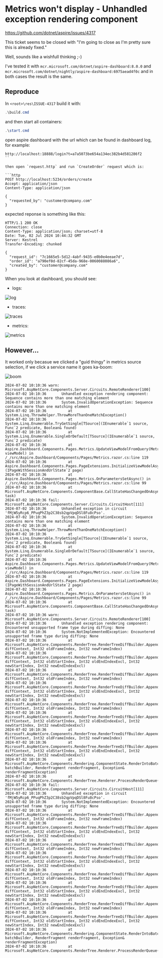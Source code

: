 # Metrics won't display - Unhandled exception rendering component

https://github.com/dotnet/aspire/issues/4317

This ticket seems to be closed with "I'm going to close as I'm pretty sure this is already fixed."

Well, sounds like a wishfull thinking ;-)

I've tested it with `mcr.microsoft.com/dotnet/aspire-dashboard:8.0.0` and 
`mcr.microsoft.com/dotnet/nightly/aspire-dashboard:6975aead4f0c` and in both cases
the result is the same.

## Reproduce

In `<root>\res\ISSUE-4317` build it with:

```powershell
.\build.cmd
```

and then start all containers:

```powershell
.\start.cmd
```

open aspire dashboard with the url which can be found in dashboard log, for example:

```log
http://localhost:18888/login?t=a7a5073be654a134ec382b4d581286f2
``

then open `request.http` and run `CreateOrder` request which is:

```http
POST http://localhost:5234/orders/create
Accept: application/json
Content-Type: application/json

{
  "requested_by": "customer@company.com"
}
```

expected reponse is something like this:

```
HTTP/1.1 200 OK
Connection: close
Content-Type: application/json; charset=utf-8
Date: Tue, 02 Jul 2024 10:44:32 GMT
Server: Kestrel
Transfer-Encoding: chunked

{
  "request_id": "7c1665e5-5d12-4abf-9435-e0b0e4eeae7d",
  "order_id": "a790ef0d-82cf-45da-968e-0060088086a6",
  "created_by": "customer@company.com"
}
```

When you look at dashboard, you should see:

* logs:

![log](images/log.png)

* traces:

![traces](images/traces.png)

* metrics:

![metrics](images/metrics.png)

## However...

It worked only becasue we clicked a "guid thingy" in metrics source selection, if we click a service name it goes ka-boom:

![boom](images/boom.png)

```
2024-07-02 10:10:36 warn: Microsoft.AspNetCore.Components.Server.Circuits.RemoteRenderer[100]
2024-07-02 10:10:36       Unhandled exception rendering component: Sequence contains more than one matching element
2024-07-02 10:10:36       System.InvalidOperationException: Sequence contains more than one matching element
2024-07-02 10:10:36          at System.Linq.ThrowHelper.ThrowMoreThanOneMatchException()
2024-07-02 10:10:36          at System.Linq.Enumerable.TryGetSingle[TSource](IEnumerable`1 source, Func`2 predicate, Boolean& found)
2024-07-02 10:10:36          at System.Linq.Enumerable.SingleOrDefault[TSource](IEnumerable`1 source, Func`2 predicate)
2024-07-02 10:10:36          at Aspire.Dashboard.Components.Pages.Metrics.UpdateViewModelFromQuery(MetricsViewModel viewModel) in /_/src/Aspire.Dashboard/Components/Pages/Metrics.razor.cs:line 119
2024-07-02 10:10:36          at Aspire.Dashboard.Components.Pages.PageExtensions.InitializeViewModelAsync[TViewModel,TSerializableViewModel](IPageWithSessionAndUrlState`2 page)
2024-07-02 10:10:36          at Aspire.Dashboard.Components.Pages.Metrics.OnParametersSetAsync() in /_/src/Aspire.Dashboard/Components/Pages/Metrics.razor.cs:line 99
2024-07-02 10:10:36          at Microsoft.AspNetCore.Components.ComponentBase.CallStateHasChangedOnAsyncCompletion(Task task)
2024-07-02 10:10:36 fail: Microsoft.AspNetCore.Components.Server.Circuits.CircuitHost[111]
2024-07-02 10:10:36       Unhandled exception in circuit 'fMjW5yRcp6_PPuqPhZ3p2C38sb2qpVpqDSl8Fu8cPso'.
2024-07-02 10:10:36       System.InvalidOperationException: Sequence contains more than one matching element
2024-07-02 10:10:36          at System.Linq.ThrowHelper.ThrowMoreThanOneMatchException()
2024-07-02 10:10:36          at System.Linq.Enumerable.TryGetSingle[TSource](IEnumerable`1 source, Func`2 predicate, Boolean& found)
2024-07-02 10:10:36          at System.Linq.Enumerable.SingleOrDefault[TSource](IEnumerable`1 source, Func`2 predicate)
2024-07-02 10:10:36          at Aspire.Dashboard.Components.Pages.Metrics.UpdateViewModelFromQuery(MetricsViewModel viewModel) in /_/src/Aspire.Dashboard/Components/Pages/Metrics.razor.cs:line 119
2024-07-02 10:10:36          at Aspire.Dashboard.Components.Pages.PageExtensions.InitializeViewModelAsync[TViewModel,TSerializableViewModel](IPageWithSessionAndUrlState`2 page)
2024-07-02 10:10:36          at Aspire.Dashboard.Components.Pages.Metrics.OnParametersSetAsync() in /_/src/Aspire.Dashboard/Components/Pages/Metrics.razor.cs:line 99
2024-07-02 10:10:36          at Microsoft.AspNetCore.Components.ComponentBase.CallStateHasChangedOnAsyncCompletion(Task task)
2024-07-02 10:10:36 warn: Microsoft.AspNetCore.Components.Server.Circuits.RemoteRenderer[100]
2024-07-02 10:10:36       Unhandled exception rendering component: Encountered unsupported frame type during diffing: None
2024-07-02 10:10:36       System.NotImplementedException: Encountered unsupported frame type during diffing: None
2024-07-02 10:10:36          at Microsoft.AspNetCore.Components.RenderTree.RenderTreeDiffBuilder.AppendDiffEntriesForFramesWithSameSequence(DiffContext& diffContext, Int32 oldFrameIndex, Int32 newFrameIndex)
2024-07-02 10:10:36          at Microsoft.AspNetCore.Components.RenderTree.RenderTreeDiffBuilder.AppendDiffEntriesForRange(DiffContext& diffContext, Int32 oldStartIndex, Int32 oldEndIndexExcl, Int32 newStartIndex, Int32 newEndIndexExcl)
2024-07-02 10:10:36          at Microsoft.AspNetCore.Components.RenderTree.RenderTreeDiffBuilder.AppendDiffEntriesForFramesWithSameSequence(DiffContext& diffContext, Int32 oldFrameIndex, Int32 newFrameIndex)
2024-07-02 10:10:36          at Microsoft.AspNetCore.Components.RenderTree.RenderTreeDiffBuilder.AppendDiffEntriesForRange(DiffContext& diffContext, Int32 oldStartIndex, Int32 oldEndIndexExcl, Int32 newStartIndex, Int32 newEndIndexExcl)
2024-07-02 10:10:36          at Microsoft.AspNetCore.Components.RenderTree.RenderTreeDiffBuilder.AppendDiffEntriesForFramesWithSameSequence(DiffContext& diffContext, Int32 oldFrameIndex, Int32 newFrameIndex)
2024-07-02 10:10:36          at Microsoft.AspNetCore.Components.RenderTree.RenderTreeDiffBuilder.AppendDiffEntriesForRange(DiffContext& diffContext, Int32 oldStartIndex, Int32 oldEndIndexExcl, Int32 newStartIndex, Int32 newEndIndexExcl)
2024-07-02 10:10:36          at Microsoft.AspNetCore.Components.RenderTree.RenderTreeDiffBuilder.AppendDiffEntriesForFramesWithSameSequence(DiffContext& diffContext, Int32 oldFrameIndex, Int32 newFrameIndex)
2024-07-02 10:10:36          at Microsoft.AspNetCore.Components.RenderTree.RenderTreeDiffBuilder.AppendDiffEntriesForRange(DiffContext& diffContext, Int32 oldStartIndex, Int32 oldEndIndexExcl, Int32 newStartIndex, Int32 newEndIndexExcl)
2024-07-02 10:10:36          at Microsoft.AspNetCore.Components.Rendering.ComponentState.RenderIntoBatch(RenderBatchBuilder batchBuilder, RenderFragment renderFragment, Exception& renderFragmentException)
2024-07-02 10:10:36          at Microsoft.AspNetCore.Components.RenderTree.Renderer.ProcessRenderQueue()
2024-07-02 10:10:36 fail: Microsoft.AspNetCore.Components.Server.Circuits.CircuitHost[111]
2024-07-02 10:10:36       Unhandled exception in circuit 'fMjW5yRcp6_PPuqPhZ3p2C38sb2qpVpqDSl8Fu8cPso'.
2024-07-02 10:10:36       System.NotImplementedException: Encountered unsupported frame type during diffing: None
2024-07-02 10:10:36          at Microsoft.AspNetCore.Components.RenderTree.RenderTreeDiffBuilder.AppendDiffEntriesForFramesWithSameSequence(DiffContext& diffContext, Int32 oldFrameIndex, Int32 newFrameIndex)
2024-07-02 10:10:36          at Microsoft.AspNetCore.Components.RenderTree.RenderTreeDiffBuilder.AppendDiffEntriesForRange(DiffContext& diffContext, Int32 oldStartIndex, Int32 oldEndIndexExcl, Int32 newStartIndex, Int32 newEndIndexExcl)
2024-07-02 10:10:36          at Microsoft.AspNetCore.Components.RenderTree.RenderTreeDiffBuilder.AppendDiffEntriesForFramesWithSameSequence(DiffContext& diffContext, Int32 oldFrameIndex, Int32 newFrameIndex)
2024-07-02 10:10:36          at Microsoft.AspNetCore.Components.RenderTree.RenderTreeDiffBuilder.AppendDiffEntriesForRange(DiffContext& diffContext, Int32 oldStartIndex, Int32 oldEndIndexExcl, Int32 newStartIndex, Int32 newEndIndexExcl)
2024-07-02 10:10:36          at Microsoft.AspNetCore.Components.RenderTree.RenderTreeDiffBuilder.AppendDiffEntriesForFramesWithSameSequence(DiffContext& diffContext, Int32 oldFrameIndex, Int32 newFrameIndex)
2024-07-02 10:10:36          at Microsoft.AspNetCore.Components.RenderTree.RenderTreeDiffBuilder.AppendDiffEntriesForRange(DiffContext& diffContext, Int32 oldStartIndex, Int32 oldEndIndexExcl, Int32 newStartIndex, Int32 newEndIndexExcl)
2024-07-02 10:10:36          at Microsoft.AspNetCore.Components.RenderTree.RenderTreeDiffBuilder.AppendDiffEntriesForFramesWithSameSequence(DiffContext& diffContext, Int32 oldFrameIndex, Int32 newFrameIndex)
2024-07-02 10:10:36          at Microsoft.AspNetCore.Components.RenderTree.RenderTreeDiffBuilder.AppendDiffEntriesForRange(DiffContext& diffContext, Int32 oldStartIndex, Int32 oldEndIndexExcl, Int32 newStartIndex, Int32 newEndIndexExcl)
2024-07-02 10:10:36          at Microsoft.AspNetCore.Components.Rendering.ComponentState.RenderIntoBatch(RenderBatchBuilder batchBuilder, RenderFragment renderFragment, Exception& renderFragmentException)
2024-07-02 10:10:36          at Microsoft.AspNetCore.Components.RenderTree.Renderer.ProcessRenderQueue()
```